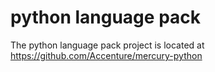# python language pack

The python language pack project is located at https://github.com/Accenture/mercury-python